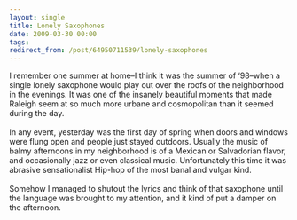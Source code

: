```yaml
---
layout: single
title: Lonely Saxophones
date: 2009-03-30 00:00
tags:
redirect_from: /post/64950711539/lonely-saxophones
---
```

I remember one summer at home&ndash;I think it was the summer of &lsquo;98&ndash;when a single lonely saxophone would play out over the roofs of the neighborhood in the evenings. It was one of the insanely beautiful moments that made Raleigh seem at so much more urbane and cosmopolitan than it seemed during the day.<br/><br/>In any event, yesterday was the first day of spring when doors and windows were flung open and people just stayed outdoors. Usually the music of balmy afternoons in my neighborhood is of a Mexican or Salvadorian flavor, and occasionally jazz or even classical music. Unfortunately this time it was abrasive sensationalist Hip-hop of the most banal and vulgar kind.<br/><br/>Somehow I managed to shutout the lyrics and think of that saxophone until the language was brought to my attention, and it kind of put a damper on the afternoon.
